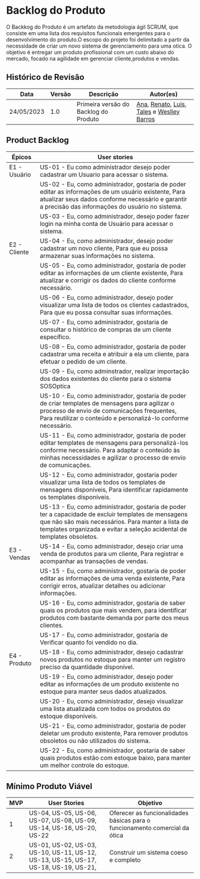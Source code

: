 # Backlog do Produto
O Backkog do Produto é um artefato da metodologia ágil SCRUM, que consiste em uma lista dos requisitos funcionais emergentes para o desenvolvimento do produto.O escopo do projeto foi delimitado a partir da necessidade de criar um novo sistema de gerenciamento para uma otica. O objetivo é entregar um produto profissional com um custo abaixo do mercado, focado na agilidade em gerenciar cliente,produtos e vendas.

## Histórico de Revisão

| Data       | Versão | Descrição                             | Autor(es)                                                                                                                                                                                                                                                  |
| ---------- | ------ | ------------------------------------- | ---------------------------------------------------------------------------------------------------------------------------------------------------------------------------------------------------------------------------------------------------------- |
| 24/05/2023 | 1.0    | Primeira versão do Backlog do Produto | [Ana](https://github.com/anafernanndess), [Renato](https://github.com/Osidious), [Luis](https://github.com/luishenrrique), [Tales](https://github.com/TalesRG) e [Weslley Barros](https://github.com/weslley17w) |


## Product Backlog

| Épicos| User stories |  
|---|---|
| E1 - Usuário | US-01 - Eu como administrador desejo poder cadastrar um Usuario para acessar o sistema.|
| | US-02 - Eu, como administrador, gostaria de poder editar as informações de um usuário existente, Para atualizar seus dados conforme necessário e garantir a precisão das informações do usuário no sistema. |                 
| | US-03 - Eu, como administrador, desejo poder fazer login na minha conta de Usuário para acessar o sistema. |
| E2 - Cliente | US-04 - Eu, como administrador, desejo poder cadastrar um novo cliente, Para que eu possa armazenar suas informações no sistema. |
| | US-05 - Eu, como administrador, gostaria de poder editar as informações de um cliente existente, Para atualizar e corrigir os dados do cliente conforme necessário.  |
| | US-06 - Eu, como administrador, desejo poder visualizar uma lista de todos os clientes cadastrados, Para que eu possa consultar suas informações.  |
| | US-07 - Eu, como administrador, gostaria de consultar o histórico de compras de um cliente específico.  |
| | US-08 - Eu, como administrador, gostaria de poder cadastrar uma receita e atribuir a ela um cliente, para efetuar o pedido de um cliente. |
| | US-09 - Eu, como adminstrador, realizar importação dos dados existentes do cliente para o sistema SOSOptica |
| | US-10 - Eu, como administrador, gostaria de poder de criar templates de mensagens para agilizar o processo de envio de comunicações frequentes, Para reutilizar o conteúdo e personalizá-lo conforme necessário.  |
| | US-11 - Eu, como administrador, gostaria de poder editar templates de mensagens para personalizá-los conforme necessário. Para adaptar o conteúdo às minhas necessidades e agilizar o processo de envio de comunicações.  |
| | US-12 - Eu, como administrador, gostaria poder visualizar uma lista de todos os templates de mensagens disponíveis, Para identificar rapidamente os templates disponíveis.  |
| | US-13 - Eu, como administrador, gostaria de poder ter a capacidade de excluir templates de mensagens que não são mais necessários. Para manter a lista de templates organizada e evitar a seleção acidental de templates obsoletos. |
| E3 - Vendas | US-14 - Eu, como administrador, desejo criar uma venda de produtos para um cliente, Para registrar e acompanhar as transações de vendas.  |
| | US-15 - Eu, como administrador, gostaria de poder editar as informações de uma venda existente, Para corrigir erros, atualizar detalhes ou adicionar informações. |
| | US-16 - Eu, como administrador, gostaria de saber quais os produtos que mais vendem, para identificar produtos com bastante demanda por parte dos meus clientes.  |
| | US-17 - Eu, como administrador, gostaria de Verificar quanto foi vendido no dia. |
| E4 - Produto | US-18 - Eu, como administrador, desejo cadastrar novos produtos no estoque para manter um registro preciso da quantidade disponível.  |
| | US-19 - Eu, como administrador, desejo poder editar as informações de um produto existente no estoque para manter seus dados atualizados.  |
| | US-20 - Eu, como administrador, desejo visualizar uma lista atualizada com todos os produtos do estoque disponíveis.  |
| | US-21 - Eu, como administrador, gostaria de poder deletar um produto existente, Para remover produtos obsoletos ou não utilizados do sistema.  |
| | US-22 - Eu, como administrador, gostaria de saber quais produtos estão com estoque baixo, para manter um melhor controle do estoque.  |


## Mínimo Produto Viável

| MVP | User Stories | Objetivo |
| --- | ---| ---|
| 1   | US-04, US-05, US-06, US-07, US-08, US-09, US-14, US-16, US-20, US-22| Oferecer as funcionalidades básicas para o funcionamento comercial da ótica |
| 2   | US-01, US-02, US-03, US-10, US-11, US-12, US-13, US-15, US-17, US-18, US-19, US-21,| Construir um sistema coeso e completo |
